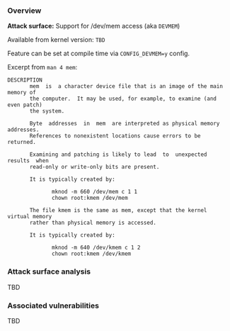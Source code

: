 
### Overview

**Attack surface:** Support for /dev/mem access (aka `DEVMEM`)

Available from kernel version: `TBD`

Feature can be set at compile time via `CONFIG_DEVMEM=y` config.

Excerpt from `man 4 mem`:

```
DESCRIPTION
       mem  is  a character device file that is an image of the main memory of
       the computer.  It may be used, for example, to examine (and even patch)
       the system.

       Byte  addresses  in  mem  are interpreted as physical memory addresses.
       References to nonexistent locations cause errors to be returned.

       Examining and patching is likely to lead  to  unexpected  results  when
       read-only or write-only bits are present.

       It is typically created by:

              mknod -m 660 /dev/mem c 1 1
              chown root:kmem /dev/mem

       The file kmem is the same as mem, except that the kernel virtual memory
       rather than physical memory is accessed.

       It is typically created by:

              mknod -m 640 /dev/kmem c 1 2
              chown root:kmem /dev/kmem
```

### Attack surface analysis

TBD

### Associated vulnerabilities

TBD
